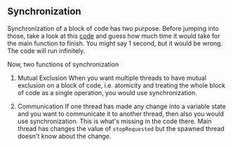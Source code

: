 ## Synchronization

Synchronization of a block of code has two purpose. Before jumping into those, take a look at this [code](https://github.com/Shashi-Bhushan/trials/blob/master/cp-trials/src/main/java/in/shabhushan/cp_trials/concurrent/StopThread.java)
and guess how much time it would take for the main function to finish. You might say 1 second, but it would be wrong.
The code will run infinitely.

Now, two functions of synchronization
1. Mutual Exclusion
When you want multiple threads to have mutual exclusion on a block of code, i.e. atomicity and treating the whole block of code as a single
operation, you would use synchronization.

2. Communication
If one thread has made any change into a variable state and you want to communicate it to another thread, then also you would use synchronization.
This is what's missing in the code there. Main thread has changes the value of `stopRequested` but the spawned thread doesn't know about the change.
